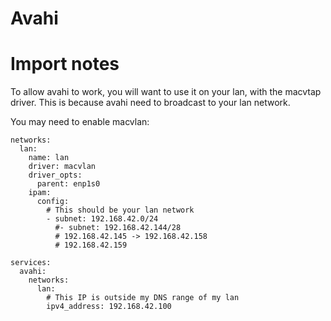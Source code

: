 # Avahi


# Import notes

To allow avahi to work, you will want to use it on your lan, with the macvtap driver. This is because avahi need to broadcast to your lan network.


You may need to enable macvlan:
```
networks:
  lan:
    name: lan
    driver: macvlan
    driver_opts:
      parent: enp1s0
    ipam:
      config:
        # This should be your lan network
        - subnet: 192.168.42.0/24
          #- subnet: 192.168.42.144/28
          # 192.168.42.145 -> 192.168.42.158
          # 192.168.42.159

services:
  avahi:
    networks:
      lan:
        # This IP is outside my DNS range of my lan
        ipv4_address: 192.168.42.100

```
